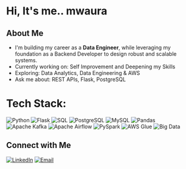 #  Hi, It's me.. mwaura

## About Me
-  I'm building my career as a **Data Engineer**, while leveraging my foundation as a Backend Developer to design robust and scalable systems.
-  Currently working on: Self Improvement and Deepening my Skills
-  Exploring: Data Analytics, Data Engineering & AWS
-  Ask me about: REST APIs, Flask, PostgreSQL


# Tech Stack:

![Python](https://img.shields.io/badge/Python-grey?style=for-the-badge&logo=python&logoColor=white) ![Flask](https://img.shields.io/badge/Flask-grey?style=for-the-badge&logo=flask&logoColor=white) ![SQL](https://img.shields.io/badge/SQL-grey?style=for-the-badge&logo=database&logoColor=white) ![PostgreSQL](https://img.shields.io/badge/PostgreSQL-grey?style=for-the-badge&logo=postgresql&logoColor=white) ![MySQL](https://img.shields.io/badge/MySQL-grey?style=for-the-badge&logo=mysql&logoColor=white) ![Pandas](https://img.shields.io/badge/Pandas-grey?style=for-the-badge&logo=pandas&logoColor=white) ![Apache Kafka](https://img.shields.io/badge/Kafka-grey?style=for-the-badge&logo=apache-kafka&logoColor=white) ![Apache Airflow](https://img.shields.io/badge/Airflow-grey?style=for-the-badge&logo=apache-airflow&logoColor=white) ![PySpark](https://img.shields.io/badge/PySpark-grey?style=for-the-badge&logo=apachespark&logoColor=white) ![AWS Glue](https://img.shields.io/badge/AWS%20Glue-grey?style=for-the-badge&logo=amazon-aws&logoColor=white) ![Big Data](https://img.shields.io/badge/Big%20Data-grey?style=for-the-badge&logo=databricks&logoColor=white)


## Connect with Me

[![LinkedIn](https://img.shields.io/badge/LinkedIn-0A66C2?style=for-the-badge&logo=linkedin&logoColor=white)](https://www.linkedin.com/in/mwaura-mwangi-57805382/) 
[![Email](https://img.shields.io/badge/Gmail-D14836?style=for-the-badge&logo=gmail&logoColor=white)](mailto:dev.mwauramwangi@gmail.com)
